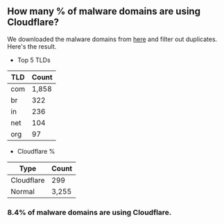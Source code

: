## How many % of malware domains are using Cloudflare?


We downloaded the malware domains from [here](https://urlhaus.abuse.ch) and filter out duplicates.
Here's the result.


[//]: # (start replacement)


- Top 5 TLDs

| TLD | Count |
| --- | --- |
| com | 1,858 |
| br | 322 |
| in | 236 |
| net | 104 |
| org | 97 |


- Cloudflare %

| Type | Count |
| --- | --- |
| Cloudflare | 299 |
| Normal | 3,255 |


### 8.4% of malware domains are using Cloudflare.